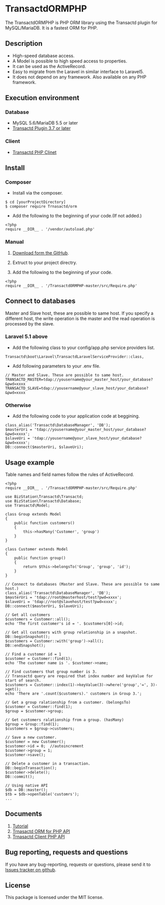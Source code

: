 TransactdORMPHP
===============================================================================
The TransactdORMPHP is PHP ORM library using the Transactd plugin for MySQL/MariaDB.
It is a fastest ORM for PHP.


Description
-------------------------------------------------------------------------------
- High-speed database access.
- A Model is possible to high speed access to properties.
- It can be used as the ActiveRecord.
- Easy to migrate from the Laravel in similar interface to Laravel5.
- It does not depend on any framework. Also available on any PHP framework. 


Execution environment
-------------------------------------------------------------------------------
### Database
- MySQL 5.6/MariaDB 5.5 or later
- [Transactd Plugin 3.7 or later](http://www.bizstation.jp/en/transactd/documents/install_plugin.html)

### Client
- [Transactd PHP Clinet](http://www.bizstation.jp/en/transactd/documents/install_guide_php.html)


Install
-------------------------------------------------------------------------------
### Composer
* Install via the composer.
```
$ cd [yourProjectDirectory]
$ composer require Trnasactd/orm
```
* Add the following to the beginning of your code.(If not added.)
```
<?php
require __DIR__ . '/vendor/autoload.php'
```
### Manual
1. [Download form the GitHub](https://github.com/bizstation/TransactdORMPHP/archive/master.zip).

2. Extruct to your project directry.
3. Add the following to the beginning of your code.
```
<?php
require __DIR__ . '/TransactdORMPHP-master/src/Require.php'
```


Connect to databases
-------------------------------------------------------------------------------
Master and Slave host, these are possible to same host.
If you specify a different host, the write operation is the master and the read
 operation is processed by the slave.

### Laravel 5.1 above
* Add the following class to your config/app.php service providers list.
```
Transactd\boot\Laravel\TransactdLaravelServiceProvider::class,
```
* Add following parameters to your .env file.
```
// Master and Slave. These are possible to same host.
TRANSACTD_MASTER=tdap://yousername@your_master_host/your_database?&pwd=xxxx
TRANSACTD_SLAVE=tdap://yousername@your_slave_host/your_database?&pwd=xxxx

```

### Otherwise
* Add the following code to your application code at beggining.
```
class_alias('Transactd\DatabaseManager', 'DB');
$masterUri = 'tdap://yousername@your_master_host/your_database?&pwd=xxxx';
$slaveUri = 'tdap://yousername@your_slave_host/your_database?&pwd=xxxx';
DB::connect($masterUri, $slaveUri);

```


Usage example
-------------------------------------------------------------------------------
Table names and field names follow the rules of ActiveRecord.

```php:
<?php
require __DIR__ . '/TransactdORMPHP-master/src/Require.php'

use BizStation\Transactd\Transactd;
use BizStation\Transactd\Database;
use Transactd\Model;

class Group extends Model
{
	public function customers()
	{
		this->hasMany('Customer', 'group')
	}
}

class Customer extends Model
{
	public function group()
	{
		return $this->belongsTo('Group', 'group', 'id');
	}
}

// Connect to databases (Master and Slave. These are possible to same host.)
class_alias('Transactd\DatabaseManager', 'DB');
$masterUri = 'tdap://root@masterhost/test?pwd=xxxx';
$slaveUri = 'tdap://root@slavehost/test?pwd=xxxx';
DB::connect($masterUri, $slaveUri);

// Get all customers
$customers = Customer::all();
echo 'The first customer's id = '. $customers[0]->id;

// Get all customers with group relationship in a snapshot.
DB::beginSnapshot();
$customers = Customer::with('group')->all();
DB::endSnapshot();

// Find a customer id = 1
$customer = Customer::find(1);
echo 'The customer name is '. $customer->name;

// Find customers that group number is 3.
// Transactd query are required that index number and keyValue for start of search.
$customers = Customer::index(1)->keyValue(3)->where('group','=', 3)->get();
echo 'There are '.count($customers).' customers in Group 3.';

// Get a group ralationship from a customer. (belongsTo)
$customer = Customer::find(1);
$group = $customer->group;

// Get customers ralationship from a group. (hasMany)
$group = Group::find(1);
$customers = $group->customers;

// Save a new customer.
$customer = new Customer();
$customer->id = 0;  //autoincrement
$customer->group = 1;
$customer->save();

// Delete a customer in a transaction.
DB::beginTransaction();
$customer->delete();
DB::commit();

// Using native API
$db = DB::master();
$tb = $db->openTable('customrs');
...

```


Documents
-------------------------------------------------------------------------------
1. [Tutorial](http://www.bizstation.jp/en/transactd/documents/tutorial_php_orm.html)
2. [Trnasactd ORM for PHP API](http://www.bizstation.jp/en/transactd/documents/php/orm/index.html)
3. [Trnasactd Client PHP API](http://www.bizstation.jp/en/transactd/documents/php/api/index.html)


Bug reporting, requests and questions
-------------------------------------------------------------------------------
If you have any bug-reporting, requests or questions, please send it to
[Issues tracker on github](https://github.com/bizstation/TransactdORMPHP/issues).


License
-------------------------------------------------------------------------------
This package is licensed under the MIT license.
